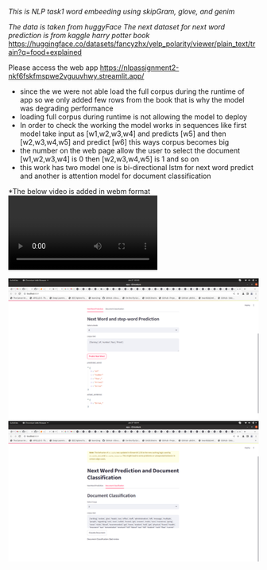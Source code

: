 *This is NLP task1 word embeeding using skipGram, glove, and genim*

*The data is taken from huggyFace*
*The next dataset for next word prediction is from kaggle harry potter book*
https://huggingface.co/datasets/fancyzhx/yelp_polarity/viewer/plain_text/train?q=food+explained

Please access the web app 
https://nlpassignment2-nkf6fskfmspwe2vguuvhwy.streamlit.app/

* since the we were not able load the full corpus during the runtime of app so we only added few rows from the book that is why the model was degrading performance
* loading full corpus during runtime is not allowing the model to deploy
* In order to check the working the model works in sequences like first model take input as [w1,w2,w3,w4] and predicts [w5] and then [w2,w3,w4,w5] and predict [w6] this ways corpus becomes big
* the number on the web page allow the user to select the document [w1,w2,w3,w4] is 0 then [w2,w3,w4,w5] is 1 and so on 
* this work has two model one is bi-directional lstm for next word predict and another is attention model for document classification

*The below video is added in webm format
![short_caste](https://github.com/aman010/nlp_assignment_2/blob/main/cast.webm)

  
![shot_word](Shot1.png)
![shot_word2](shot2.png)

